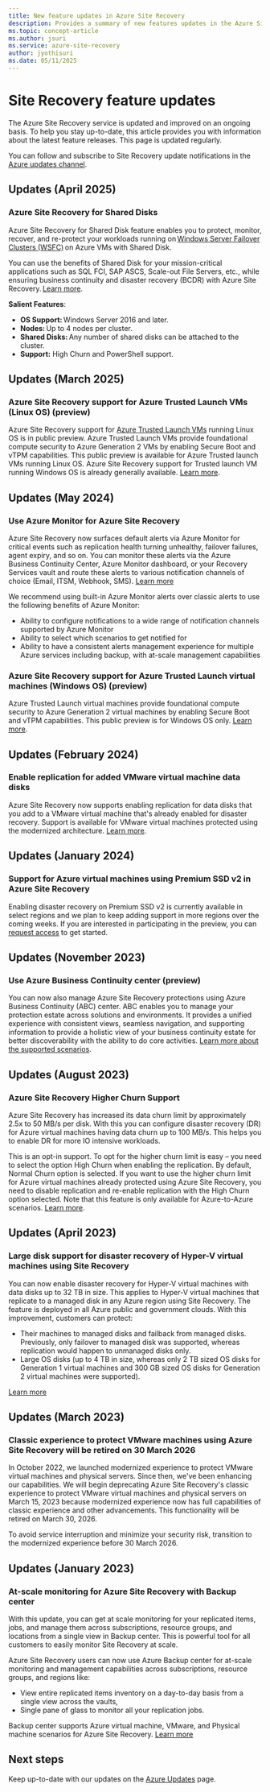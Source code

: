 ```yaml
---
title: New feature updates in Azure Site Recovery
description: Provides a summary of new features updates in the Azure Site Recovery service.
ms.topic: concept-article
ms.author: jsuri
ms.service: azure-site-recovery
author: jyothisuri
ms.date: 05/11/2025
---
```


# Site Recovery feature updates

The Azure Site Recovery service is updated and improved on an ongoing basis. To help you stay up-to-date, this article provides you with information about the latest feature releases. This page is updated regularly.

You can follow and subscribe to Site Recovery update notifications in the [Azure updates channel](https://azure.microsoft.com/updates/?product=site-recovery).

## Updates (April 2025)

### Azure Site Recovery for Shared Disks

Azure Site Recovery for Shared Disk feature enables you to protect, monitor, recover, and re-protect your workloads running on [Windows Server Failover Clusters (WSFC)](/sql/sql-server/failover-clusters/windows/windows-server-failover-clustering-wsfc-with-sql-server.md) on Azure VMs with Shared Disk. 

You can use the benefits of Shared Disk for your mission-critical applications such as SQL FCI, SAP ASCS, Scale-out File Servers, etc., while ensuring business continuity and disaster recovery (BCDR) with Azure Site Recovery. [Learn more](tutorial-shared-disk.md). 

**Salient Features**:
- **OS Support:** Windows Server 2016 and later.  
- **Nodes:** Up to 4 nodes per cluster. 
- **Shared Disks:** Any number of shared disks can be attached to the cluster.  
- **Support:** High Churn and PowerShell support.


## Updates (March 2025)

### Azure Site Recovery support for Azure Trusted Launch VMs (Linux OS) (preview)

Azure Site Recovery support for [Azure Trusted Launch VMs](/virtual-machines/trusted-launch.md) running Linux OS is in public preview. Azure Trusted Launch VMs provide foundational compute security to Azure Generation 2 VMs by enabling Secure Boot and vTPM capabilities. This public preview is available for Azure Trusted launch VMs running Linux OS. Azure Site Recovery support for Trusted launch VM running Windows OS is already generally available.  [Learn more](concepts-trusted-vm.md).

## Updates (May 2024)

### Use Azure Monitor for Azure Site Recovery

Azure Site Recovery now surfaces default alerts via Azure Monitor for critical events such as replication health turning unhealthy, failover failures, agent expiry, and so on. You can monitor these alerts via the Azure Business Continuity Center, Azure Monitor dashboard, or your Recovery Services vault and route these alerts to various notification channels of choice (Email, ITSM, Webhook, SMS). [Learn more](site-recovery-monitor-and-troubleshoot.md)

We recommend using built-in Azure Monitor alerts over classic alerts to use the following benefits of Azure Monitor: 
- Ability to configure notifications to a wide range of notification channels supported by Azure Monitor 
- Ability to select which scenarios to get notified for 
- Ability to have a consistent alerts management experience for multiple Azure services including backup, with at-scale management capabilities 

### Azure Site Recovery support for Azure Trusted Launch virtual machines (Windows OS) (preview)

Azure Trusted Launch virtual machines provide foundational compute security to Azure Generation 2 virtual machines by enabling Secure Boot and vTPM capabilities. This public preview is for Windows OS only. [Learn more](concepts-trusted-vm.md). 


## Updates (February 2024)

### Enable replication for added VMware virtual machine data disks

Azure Site Recovery now supports enabling replication for data disks that you add to a VMware virtual machine that's already enabled for disaster recovery. Support is available for VMware virtual machines protected using the modernized architecture. [Learn more](vmware-azure-enable-replication-added-disk.md). 


## Updates (January 2024)

### Support for Azure virtual machines using Premium SSD v2 in Azure Site Recovery 

Enabling disaster recovery on Premium SSD v2 is currently available in select regions and we plan to keep adding support in more regions over the coming weeks. If you are interested in participating in the preview, you can [request access](https://forms.office.com/pages/responsepage.aspx?id=v4j5cvGGr0GRqy180BHbRxOsc7Qc-ylHvn9ZP9cSTHFUNlRUT0FSUkFHWTdFRDYzWEo4T05XWERKMC4u) to get started. 


## Updates (November 2023)

### Use Azure Business Continuity center (preview)

You can now also manage Azure Site Recovery protections using Azure Business Continuity (ABC) center. ABC enables you to manage your protection estate across solutions and environments. It provides a unified experience with consistent views, seamless navigation, and supporting information to provide a holistic view of your business continuity estate for better discoverability with the ability to do core activities. [Learn more about the supported scenarios](../business-continuity-center/business-continuity-center-support-matrix.md).

## Updates (August 2023)

### Azure Site Recovery Higher Churn Support

Azure Site Recovery has increased its data churn limit by approximately 2.5x to 50 MB/s per disk. With this you can configure disaster recovery (DR) for Azure virtual machines having data churn up to 100 MB/s. This helps you to enable DR for more IO intensive workloads. 

This is an opt-in support. To opt for the higher churn limit is easy – you need to select the option High Churn when enabling the replication. By default, Normal Churn option is selected. If you want to use the higher churn limit for Azure virtual machines already protected using Azure Site Recovery, you need to disable replication and re-enable replication with the High Churn option selected. Note that this feature is only available for Azure-to-Azure scenarios. [Learn more](concepts-azure-to-azure-high-churn-support.md).  

## Updates (April 2023)

### Large disk support for disaster recovery of Hyper-V virtual machines using Site Recovery

You can now enable disaster recovery for Hyper-V virtual machines with data disks up to 32 TB in size. This applies to Hyper-V virtual machines that replicate to a managed disk in any Azure region using Site Recovery. The feature is deployed in all Azure public and government clouds. With this improvement, customers can protect:

- Their machines to managed disks and failback from managed disks. Previously, only failover to managed disk was supported, whereas replication would happen to unmanaged disks only.
- Large OS disks (up to 4 TB in size, whereas only 2 TB sized OS disks for Generation 1 virtual machines and 300 GB sized OS disks for Generation 2 virtual machines were supported).

[Learn more](hyper-v-azure-tutorial.md) 

## Updates (March 2023)

### Classic experience to protect VMware machines using Azure Site Recovery will be retired on 30 March 2026

In October 2022, we launched modernized experience to protect VMware virtual machines and physical servers. Since then, we've been enhancing our capabilities. We will begin deprecating Azure Site Recovery's classic experience to protect VMware virtual machines and physical servers on March 15, 2023 because modernized experience now has full capabilities of classic experience and other advancements. This functionality will be retired on March 30, 2026.

To avoid service interruption and minimize your security risk, transition to the modernized experience before 30 March 2026.

## Updates (January 2023)

### At-scale monitoring for Azure Site Recovery with Backup center

With this update, you can get at scale monitoring for your replicated items, jobs, and manage them across subscriptions, resource groups, and locations from a single view in Backup center. This is powerful tool for all customers to easily monitor Site Recovery at scale. 

Azure Site Recovery users can now use Azure Backup center for at-scale monitoring and management capabilities across subscriptions, resource groups, and regions like:
- View entire replicated items inventory on a day-to-day basis from a single view across the vaults,
- Single pane of glass to monitor all your replication jobs.

Backup center supports Azure virtual machine, VMware, and Physical machine scenarios for Azure Site Recovery. [Learn more](../backup/backup-center-overview.md) 


## Next steps

Keep up-to-date with our updates on the [Azure Updates](https://azure.microsoft.com/updates/?product=site-recovery) page.